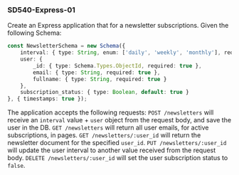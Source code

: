 ### SD540-Express-01

Create an Express application that for a newsletter subscriptions. Given the following Schema:
```typescript
const NewsletterSchema = new Schema({
    interval: { type: String, enum: ['daily', 'weekly', 'monthly'], required: true },
    user: {
        _id: { type: Schema.Types.ObjectId, required: true },
        email: { type: String, required: true },
        fullname: { type: String, required: true }
    },
    subscription_status: { type: Boolean, default: true }
}, { timestamps: true });
```
The application accepts the following requests:
`POST /newsletters` will receive an `interval` value + `user` object from the request body, and save the user in the DB.
`GET /newsletters` will return all user emails, for active subscriptions, in pages.
`GET /newsletters/:user_id` will return the newsletter document for the specified `user_id`.
`PUT /newsletters/:user_id` will update the user interval to another value received from the request body.
`DELETE /newsletters/:user_id` will set the user subscription status to `false`.

